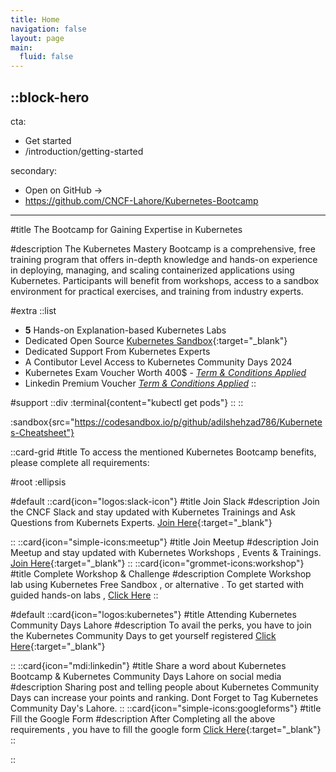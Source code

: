 ```yaml
---
title: Home
navigation: false
layout: page
main:
  fluid: false
---
```


::block-hero
---
cta:
  - Get started
  - /introduction/getting-started

secondary:
  - Open on GitHub →
  - https://github.com/CNCF-Lahore/Kubernetes-Bootcamp
---

#title
The Bootcamp for Gaining Expertise in Kubernetes

#description
The Kubernetes Mastery Bootcamp is a comprehensive, free training program that offers in-depth knowledge and hands-on experience in deploying, managing, and scaling containerized applications using Kubernetes. Participants will benefit from workshops, access to a sandbox environment for practical exercises, and training from industry experts. 


#extra
  ::list
  - **5** Hands-on Explanation-based Kubernetes Labs 
  - Dedicated Open Source [Kubernetes Sandbox](https://github.com/codespaces/new?repository=my-repo&container=my-container&skip_quickstart=true&machine=standardLinux32gb&repo=746868415&ref=main&devcontainer_path=.devcontainer%2Fdevcontainer.json&geo=UsEast){:target="_blank"}
  - Dedicated Support From Kubernetes Experts
  - A Contibutor Level Access to Kubernetes Community Days 2024
  - Kubernetes Exam Voucher Worth 400$ - _[Term & Conditions Applied](/introduction/you-must-know)_
  - Linkedin Premium Voucher _[Term & Conditions Applied](/introduction/you-must-know)_
  ::

#support
::div
  :terminal{content="kubectl get pods"}
::
::

:sandbox{src="https://codesandbox.io/p/github/adilshehzad786/Kubernetes-Cheatsheet"}


::card-grid
#title
To access the mentioned Kubernetes Bootcamp benefits, please complete all requirements:

#root
:ellipsis

#default
  ::card{icon="logos:slack-icon"}
  #title
  Join Slack
  #description
  Join the CNCF Slack and stay updated with Kubernetes Trainings and Ask Questions from Kubernets Experts. [Join Here](https://cncflahore.slack.com){:target="_blank"}

  ::
  ::card{icon="simple-icons:meetup"}
  #title
  Join Meetup
  #description
  Join Meetup and stay updated with Kubernetes Workshops , Events & Trainings. [Join Here](https://www.meetup.com/cncf-lahore/){:target="_blank"}
  ::
  ::card{icon="grommet-icons:workshop"}
  #title
  Complete Workshop & Challenge
  #description
  Complete Workshop lab using Kubernetes Free Sandbox , or alternative . To get started with guided hands-on labs , [Click Here](/introduction/getting-started)
  ::

#default
  ::card{icon="logos:kubernetes"}
  #title
  Attending Kubernetes Community Days Lahore
  #description
  To avail the perks, you have to join the Kubernetes Community Days to get yourself registered [Click Here](https://cncf-lahore.github.io/){:target="_blank"}

  ::
  ::card{icon="mdi:linkedin"}
  #title
  Share a word about Kubernetes Bootcamp & Kubernetes Community Days Lahore on social media
  #description
  Sharing post and telling people about Kubernetes Community Days can increase your points and ranking. Dont Forget to Tag Kubernetes Community Day's Lahore.
  ::
  ::card{icon="simple-icons:googleforms"}
  #title
  Fill the Google Form 
  #description
  After Completing all the above requirements , you have to fill the google form [Click Here](https://forms.gle/a5gVYBWJD4zzbw3m6){:target="_blank"}
  ::

::
